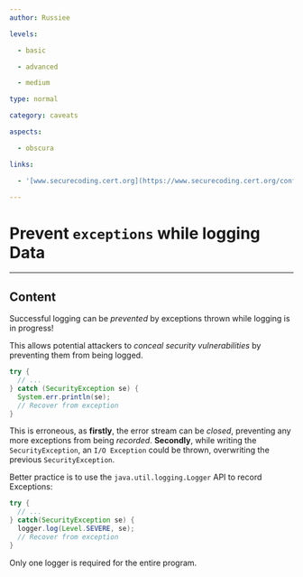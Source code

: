 ```yaml
---
author: Russiee

levels:

  - basic

  - advanced

  - medium

type: normal

category: caveats

aspects:

  - obscura

links:

  - '[www.securecoding.cert.org](https://www.securecoding.cert.org/confluence/display/java/ERR02-J.+Prevent+exceptions+while+logging+data){website}'

---
```


# Prevent `exceptions` while logging Data

---
## Content

Successful logging can be *prevented* by exceptions thrown while logging is in progress!

This allows potential attackers to *conceal* *security vulnerabilities* by preventing them from being logged.

```java
try {
  // ...
} catch (SecurityException se) {
  System.err.println(se);
  // Recover from exception
}
```

This is erroneous, as **firstly**, the error stream can be *closed*, preventing any more exceptions from being *recorded*. 
**Secondly**, while writing the `SecurityException`, an `I/O Exception` could be thrown, overwriting the previous `SecurityException`.

Better practice is to use the `java.util.logging.Logger` API to record Exceptions:

```java
try {
  // ...
} catch(SecurityException se) {
  logger.log(Level.SEVERE, se);
  // Recover from exception
}
```

Only one logger is required for the entire program.